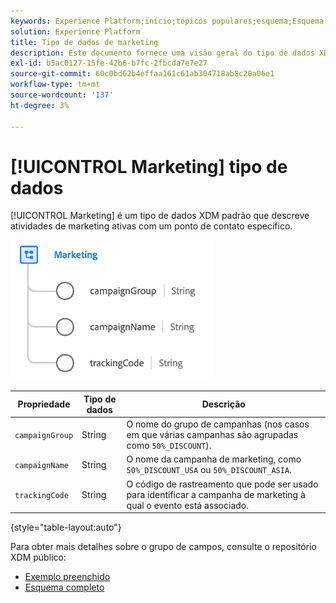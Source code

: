```yaml
---
keywords: Experience Platform;início;tópicos populares;esquema;Esquema;XDM;campos;esquemas;Esquemas;dispositivo;tipo de dados;tipo de dados;tipo de dados;
solution: Experience Platform
title: Tipo de dados de marketing
description: Este documento fornece uma visão geral do tipo de dados XDM de marketing.
exl-id: b5ac0127-15fe-42b6-b7fc-2fbcda7e7e27
source-git-commit: 60c0bd62b4effaa161c61ab304718ab8c20a06e1
workflow-type: tm+mt
source-wordcount: '137'
ht-degree: 3%

---
```


# [!UICONTROL Marketing] tipo de dados

[!UICONTROL Marketing] é um tipo de dados XDM padrão que descreve atividades de marketing ativas com um ponto de contato específico.

![](../images/data-types/marketing.png)

| Propriedade | Tipo de dados | Descrição |
| --- | --- | --- |
| `campaignGroup` | String | O nome do grupo de campanhas (nos casos em que várias campanhas são agrupadas como `50%_DISCOUNT`). |
| `campaignName` | String | O nome da campanha de marketing, como `50%_DISCOUNT_USA` ou `50%_DISCOUNT_ASIA`. |
| `trackingCode` | String | O código de rastreamento que pode ser usado para identificar a campanha de marketing à qual o evento está associado. |

{style="table-layout:auto"}

Para obter mais detalhes sobre o grupo de campos, consulte o repositório XDM público:

* [Exemplo preenchido](https://github.com/adobe/xdm/blob/master/components/datatypes/marketing/marketing.example.1.json)
* [Esquema completo](https://github.com/adobe/xdm/blob/master/components/datatypes/marketing/marketing.schema.json)
